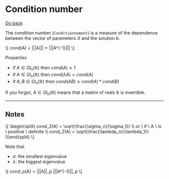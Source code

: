 # Condition number

[Go back](../index.md)

The condition number (`Conditionnement`) is a measure of the dependence between the vector of parameters $X$ and the solution $b$.

<p class="mathjax_process">
\[
cond(A) = |||A||| * |||A^{-1}|||
\]
</p>

Properties

* if $A \in Gl_n(\mathbb{R})$ then $cond(A) \ge 1$
* if $A \in Gl_n(\mathbb{R})$ then $cond(\lambda{A}) = cond(A)$
* if $A, B \in Gl_n(\mathbb{R})$ then $cond(AB) \le cond(A) * cond(B)$

If you forgot, $A \in Gl_n(\mathbb{R})$ means that a matrix of reals $\mathbb{R}$ is invertible.

<hr class="sr">

## Notes

<div>
\[
\begin{split}
cond_2(A) = \sqrt{\frac{\sigma_n}{\sigma_1}} \\
or \ if \ A \ is \ positive \ definite \\
cond_2(A) = \sqrt{\frac{\lambda_n}{\lambda_1}} \\\end{split}
\]
</div>

Note that 

* $\sigma$: the smallest eigenvalue
* $\lambda$: the biggest eigenvalue

<p class="mathjax_process">
\[
cond_p(A) = |||A||_p |||A^{-1}||_p
\]
</p>